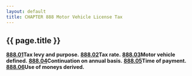```yaml
---
layout: default 
title: CHAPTER 888 Motor Vehicle License Tax
---
```


{{ page.title }}
----------------

[**888.01**](405ed495.html)**Tax levy and purpose.**
[**888.02**](4065df24.html)**Tax rate.**
[**888.03**](4069f4ef.html)**Motor vehicle defined.**
[**888.04**](406d1a1b.html)**Continuation on annual basis.**
[**888.05**](4071366c.html)**Time of payment.**
[**888.06**](40753768.html)**Use of moneys derived.**
